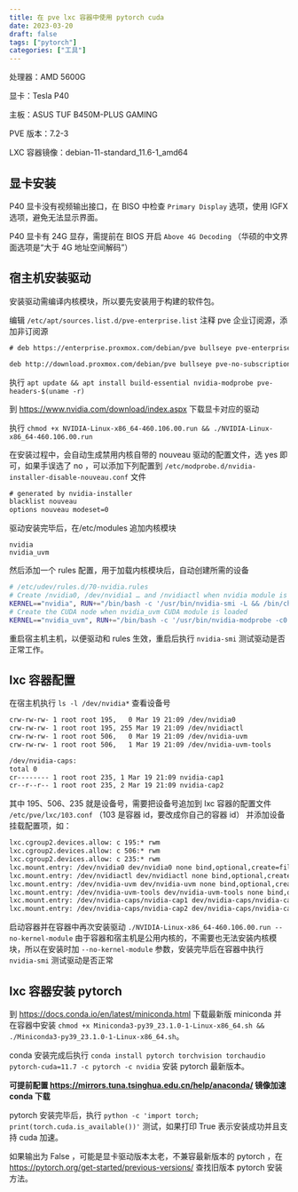 ```yaml
---
title: 在 pve lxc 容器中使用 pytorch cuda
date: 2023-03-20
draft: false
tags: ["pytorch"]
categories: ["工具"]
---
```


处理器：AMD 5600G

显卡：Tesla P40

主板：ASUS TUF B450M-PLUS GAMING

PVE 版本：7.2-3

LXC 容器镜像：debian-11-standard_11.6-1_amd64

## 显卡安装

P40 显卡没有视频输出接口，在 BISO 中检查 `Primary Display` 选项，使用 IGFX 选项，避免无法显示界面。

<!--more-->

P40 显卡有 24G 显存，需提前在 BIOS 开启 `Above 4G Decoding` （华硕的中文界面选项是“大于 4G 地址空间解码”）

## 宿主机安装驱动

安装驱动需编译内核模块，所以要先安装用于构建的软件包。

编辑 `/etc/apt/sources.list.d/pve-enterprise.list` 注释 pve 企业订阅源，添加非订阅源

```txt
# deb https://enterprise.proxmox.com/debian/pve bullseye pve-enterprise

deb http://download.proxmox.com/debian/pve bullseye pve-no-subscription
```

执行 `apt update && apt install build-essential nvidia-modprobe pve-headers-$(uname -r)`

到 <https://www.nvidia.com/download/index.aspx> 下载显卡对应的驱动

执行 `chmod +x NVIDIA-Linux-x86_64-460.106.00.run && ./NVIDIA-Linux-x86_64-460.106.00.run`

在安装过程中，会自动生成禁用内核自带的 nouveau 驱动的配置文件，选 yes 即可，如果手误选了 no ，可以添加下列配置到 `/etc/modprobe.d/nvidia-installer-disable-nouveau.conf` 文件

```txt
# generated by nvidia-installer
blacklist nouveau
options nouveau modeset=0
```

驱动安装完毕后，在/etc/modules 追加内核模块

```
nvidia
nvidia_uvm
```

然后添加一个 rules 配置，用于加载内核模块后，自动创建所需的设备

```bash
# /etc/udev/rules.d/70-nvidia.rules
# Create /nvidia0, /dev/nvidia1 … and /nvidiactl when nvidia module is loaded
KERNEL=="nvidia", RUN+="/bin/bash -c '/usr/bin/nvidia-smi -L && /bin/chmod 666 /dev/nvidia*'"
# Create the CUDA node when nvidia_uvm CUDA module is loaded
KERNEL=="nvidia_uvm", RUN+="/bin/bash -c '/usr/bin/nvidia-modprobe -c0 -u && /bin/chmod 0666 /dev/nvidia-uvm*'"
```

重启宿主机主机，以便驱动和 rules 生效，重启后执行 `nvidia-smi` 测试驱动是否正常工作。

## lxc 容器配置

在宿主机执行 `ls -l /dev/nvidia*` 查看设备号

```txt
crw-rw-rw- 1 root root 195,   0 Mar 19 21:09 /dev/nvidia0
crw-rw-rw- 1 root root 195, 255 Mar 19 21:09 /dev/nvidiactl
crw-rw-rw- 1 root root 506,   0 Mar 19 21:09 /dev/nvidia-uvm
crw-rw-rw- 1 root root 506,   1 Mar 19 21:09 /dev/nvidia-uvm-tools

/dev/nvidia-caps:
total 0
cr-------- 1 root root 235, 1 Mar 19 21:09 nvidia-cap1
cr--r--r-- 1 root root 235, 2 Mar 19 21:09 nvidia-cap2
```

其中 195、506、235 就是设备号，需要把设备号追加到 lxc 容器的配置文件 `/etc/pve/lxc/103.conf` （103 是容器 id，要改成你自己的容器 id） 并添加设备挂载配置项，如：

```txt
lxc.cgroup2.devices.allow: c 195:* rwm
lxc.cgroup2.devices.allow: c 506:* rwm
lxc.cgroup2.devices.allow: c 235:* rwm
lxc.mount.entry: /dev/nvidia0 dev/nvidia0 none bind,optional,create=file
lxc.mount.entry: /dev/nvidiactl dev/nvidiactl none bind,optional,create=file
lxc.mount.entry: /dev/nvidia-uvm dev/nvidia-uvm none bind,optional,create=file
lxc.mount.entry: /dev/nvidia-uvm-tools dev/nvidia-uvm-tools none bind,optional,create=file
lxc.mount.entry: /dev/nvidia-caps/nvidia-cap1 dev/nvidia-caps/nvidia-cap1 none bind,optional,create=file
lxc.mount.entry: /dev/nvidia-caps/nvidia-cap2 dev/nvidia-caps/nvidia-cap2 none bind,optional,create=file
```

启动容器并在容器中再次安装驱动 `./NVIDIA-Linux-x86_64-460.106.00.run --no-kernel-module` 由于容器和宿主机是公用内核的，不需要也无法安装内核模块，所以在安装时加 `--no-kernel-module` 参数，安装完毕后在容器中执行 `nvidia-smi` 测试驱动是否正常

## lxc 容器安装 pytorch

到 <https://docs.conda.io/en/latest/miniconda.html> 下载最新版 miniconda 并在容器中安装 `chmod +x Miniconda3-py39_23.1.0-1-Linux-x86_64.sh && ./Miniconda3-py39_23.1.0-1-Linux-x86_64.sh`。

conda 安装完成后执行 `conda install pytorch torchvision torchaudio pytorch-cuda=11.7 -c pytorch -c nvidia` 安装 pytorch 最新版本。

**可提前配置 <https://mirrors.tuna.tsinghua.edu.cn/help/anaconda/> 镜像加速 conda 下载**

pytorch 安装完毕后，执行 `python -c 'import torch; print(torch.cuda.is_available())'` 测试，如果打印 True 表示安装成功并且支持 cuda 加速。

如果输出为 False ，可能是显卡驱动版本太老，不兼容最新版本的 pytorch ，在 <https://pytorch.org/get-started/previous-versions/> 查找旧版本 pytorch 安装方法。
